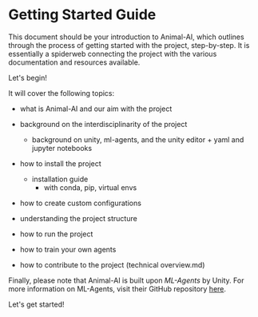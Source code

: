 # Getting Started Guide

This document should be your introduction to Animal-AI, which outlines through the process of getting started with the project, step-by-step. It is essentially a spiderweb connecting the project with the various documentation and resources available.

Let's begin!

It will cover the following topics: 

- what is Animal-AI and our aim with the project
- background on the interdisciplinarity of the project
  - background on unity, ml-agents, and the unity editor + yaml and jupyter notebooks


- how to install the project 
    - installation guide
      - with conda, pip, virtual envs
- how to create custom configurations
- understanding the project structure
- how to run the project
- how to train your own agents
- how to contribute to the project (technical overview.md)



Finally, please note that Animal-AI is built upon _ML-Agents_ by Unity. For more information on ML-Agents, visit their GitHub repository [here](https://github.com/Unity-Technologies/ml-agents).

Let's get started!
